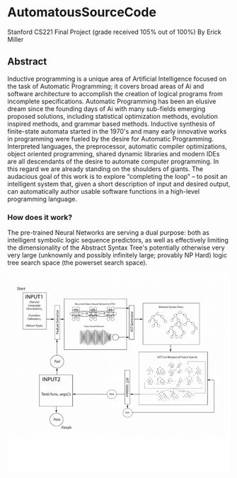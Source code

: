 # AutomatousSourceCode
Stanford CS221 Final Project (grade received 105% out of 100%)
By Erick Miller

## Abstract
Inductive programming is a unique area of Artificial Intelligence focused on the task of Automatic Programming; it covers broad areas of Ai and software architecture to accomplish the creation of logical programs from incomplete specifications. Automatic Programming has been an elusive dream since the founding days of Ai with many sub-fields emerging proposed solutions, including statistical optimization methods, evolution inspired methods, and grammar based methods. Inductive synthesis of finite-state automata started in the 1970's and many early innovative works in programming were fueled by the desire for Automatic Programming. Interpreted languages, the preprocessor, automatic compiler optimizations, object oriented programming, shared dynamic libraries and modern IDEs are all descendants of the desire to automate computer programming. In this regard we are already standing on the shoulders of giants. The audacious goal of this work is to explore “completing the loop” – to posit an intelligent system that, given a short description of input and desired output, can automatically author usable software functions in a high-level programming language.

### How does it work?

The pre-trained Neural Networks are serving a dual purpose: both as intelligent symbolic logic sequence predictors, as well as effectively limiting the dimensionality of the Abstract Syntax Tree's potentially otherwise very very large  (unknownly and possibly infinitely large; provably NP Hard) logic tree search space (the powerset search space).

![Diagram To Accompany Explanation of Recurrent Model / Algorithm](https://github.com/erickmiller/AutomatousSourceCode/blob/master/asc.png)
